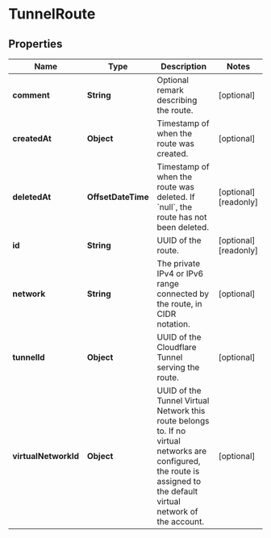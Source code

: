 

# TunnelRoute


## Properties

| Name | Type | Description | Notes |
|------------ | ------------- | ------------- | -------------|
|**comment** | **String** | Optional remark describing the route. |  [optional] |
|**createdAt** | **Object** | Timestamp of when the route was created. |  [optional] |
|**deletedAt** | **OffsetDateTime** | Timestamp of when the route was deleted. If &#x60;null&#x60;, the route has not been deleted. |  [optional] [readonly] |
|**id** | **String** | UUID of the route. |  [optional] [readonly] |
|**network** | **String** | The private IPv4 or IPv6 range connected by the route, in CIDR notation. |  [optional] |
|**tunnelId** | **Object** | UUID of the Cloudflare Tunnel serving the route. |  [optional] |
|**virtualNetworkId** | **Object** | UUID of the Tunnel Virtual Network this route belongs to. If no virtual networks are configured, the route is assigned to the default virtual network of the account. |  [optional] |



